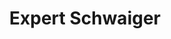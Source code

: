 ---
title: "Expert Schwaiger"
url: /maria-alm-am-steinernen-meer/expert-schwaiger/
shop: Elektrisch
---